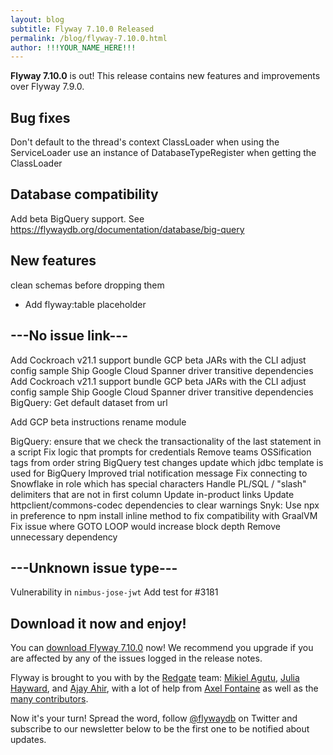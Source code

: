 ```yaml
---
layout: blog
subtitle: Flyway 7.10.0 Released
permalink: /blog/flyway-7.10.0.html
author: !!!YOUR_NAME_HERE!!!
---
```


**Flyway 7.10.0** is out! This release contains new features and improvements over Flyway 7.9.0.

## Bug fixes
Don't default to the thread's context ClassLoader when using the ServiceLoader
use an instance of DatabaseTypeRegister when getting the ClassLoader


## Database compatibility
Add beta BigQuery support. See https://flywaydb.org/documentation/database/big-query


## New features
clean schemas before dropping them
- Add flyway:table placeholder


## ---No issue link---
Add Cockroach v21.1 support
bundle GCP beta JARs with the CLI
adjust config sample
Ship Google Cloud Spanner driver transitive dependencies
Add Cockroach v21.1 support
bundle GCP beta JARs with the CLI
adjust config sample
Ship Google Cloud Spanner driver transitive dependencies
BigQuery: Get default dataset from url

Add GCP beta instructions
rename module

BigQuery: ensure that we check the transactionality of the last statement in a script
Fix logic that prompts for credentials
Remove teams OSSification tags from order string
BigQuery test changes
update which jdbc template is used for BigQuery
Improved trial notification message
Fix connecting to Snowflake in role which has special characters
Handle PL/SQL / "slash" delimiters that are not in first column
Update in-product links
Update httpclient/commons-codec dependencies to clear warnings
Snyk: Use npx in preference to npm install
inline method to fix compatibility with GraalVM
Fix issue where GOTO LOOP would increase block depth
Remove unnecessary dependency


## ---Unknown issue type---
Vulnerability in `nimbus-jose-jwt`
Add test for #3181




## Download it now and enjoy!

You can [download Flyway 7.10.0](/download) now! We recommend you upgrade if you are affected by any of the
issues logged in the release notes.

Flyway is brought to you with <i class="fa fa-heart"></i> by the [Redgate](https://red-gate.com) team:
[Mikiel Agutu](https://twitter.com/mikielagutu),
[Julia Hayward](https://twitter.com/Julia_Hayward),
and [Ajay Ahir](https://github.com/DoodleBobBuffPants),
with a lot of help from [Axel Fontaine](https://twitter.com/axelfontaine)
as well as the [many contributors](/documentation/contribute/hallOfFame).

Now it's your turn! Spread the word, follow [@flywaydb](https://twitter.com/flywaydb) on Twitter and subscribe to our
newsletter below to be the first one to be notified about updates.
